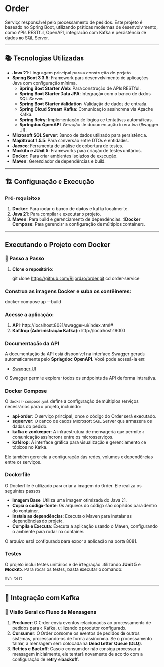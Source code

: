 # Order

Serviço responsável pelo processamento de pedidos. Este projeto é baseado no Spring Boot, utilizando práticas modernas de desenvolvimento, como APIs RESTful, OpenAPI, integração com Kafka e persistência de dados no SQL Server.

---

## 📚 Tecnologias Utilizadas

- **Java 21**: Linguagem principal para a construção do projeto.
- **Spring Boot 3.3.5**: Framework para desenvolvimento de aplicações Java com configuração mínima.
    - **Spring Boot Starter Web**: Para construção de APIs RESTful.
    - **Spring Boot Starter Data JPA**: Integração com o banco de dados SQL Server.
    - **Spring Boot Starter Validation**: Validação de dados de entrada.
    - **Spring Cloud Stream Kafka**: Comunicação assíncrona via Apache Kafka.
    - **Spring Retry**: Implementação de lógica de tentativas automáticas.
    - **Springdoc OpenAPI**: Geração de documentação interativa (Swagger UI).
- **Microsoft SQL Server**: Banco de dados utilizado para persistência.
- **MapStruct 1.5.5**: Para conversão entre DTOs e entidades.
- **Jacoco**: Ferramenta de análise de cobertura de testes.
- **Mockito e JUnit 5**: Frameworks para criação de testes unitários.
- **Docker**: Para criar ambientes isolados de execução.
- **Maven**: Gerenciador de dependências e build.

---

## 🏗️ Configuração e Execução

### Pré-requisitos

1. **Docker**: Para rodar o banco de dados e kafka localmente.
2. **Java 21**: Para compilar e executar o projeto.
3. **Maven**: Para build e gerenciamento de dependências.
4**Docker Compose**: Para gerenciar a configuração de múltiplos containers.

---


## Executando o Projeto com Docker
### 🚀 Passo a Passo
1. **Clone o repositório**:

   git clone https://github.com/Rljordao/order.git
   cd order-service

### Construa as imagens Docker e suba os contêineres:
   docker-compose up --build

### Acesse a aplicação:
1. **API:** http://localhost:8081/swagger-ui/index.html#
2. **Kafdrop (Administração Kafka)::** http://localhost:19000

### Documentação da API
A documentação da API está disponível na interface Swagger gerada automaticamente pelo **Springdoc OpenAPI**. Você pode acessá-la em:

- [Swagger UI](http://localhost:8081/swagger-ui/index.html#)

O Swagger permite explorar todos os endpoints da API de forma interativa.

### Docker Compose
O `docker-compose.yml` define a configuração de múltiplos serviços necessários para o projeto, incluindo:

- **api-order**: O serviço principal, onde o código do Order será executado.
- **sqlserver**: O banco de dados Microsoft SQL Server que armazena os dados do pedido.
- **kafka e zookeeper**: A infraestrutura de mensageria que permite a comunicação assíncrona entre os microsserviços.
- **kafdrop**: A interface gráfica para visualização e gerenciamento de tópicos no Kafka.

Ele também gerencia a configuração das redes, volumes e dependências entre os serviços.


### Dockerfile
O Dockerfile é utilizado para criar a imagem do Order. Ele realiza os seguintes passos:

- **Imagem Base**: Utiliza uma imagem otimizada do Java 21.
- **Copia o código-fonte**: Os arquivos do código são copiados para dentro do container.
- **Instala as dependências**: Executa o Maven para instalar as dependências do projeto.
- **Compila e Executa**: Executa a aplicação usando o Maven, configurando o ambiente para rodar no container.

O arquivo está configurado para expor a aplicação na porta 8081.

### Testes
O projeto inclui testes unitários e de integração utilizando **JUnit 5** e **Mockito**. Para rodar os testes, basta executar o comando:

`mvn test`

---

## 📡 Integração com Kafka

### 📌 Visão Geral do Fluxo de Mensagens

1. **Producer**: O Order envia eventos relacionados ao processamento de pedidos para o Kafka, utilizando o produtor configurado.
2. **Consumer**: O Order consome os eventos de pedidos de outros sistemas, processando-os de forma assíncrona. Se o processamento falhar, a mensagem será colocada na **Dead Letter Queue (DLQ)**.
3. **Retries e Backoff**: Caso o consumidor não consiga processar a mensagem inicialmente, ele tentará novamente de acordo com a configuração de **retry** e **backoff**.
